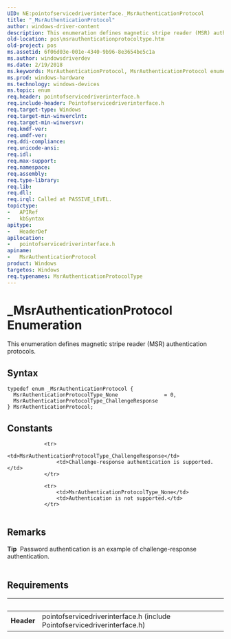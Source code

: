 ```yaml
---
UID: NE:pointofservicedriverinterface._MsrAuthenticationProtocol
title: "_MsrAuthenticationProtocol"
author: windows-driver-content
description: This enumeration defines magnetic stripe reader (MSR) authentication protocols.
old-location: pos\msrauthenticationprotocoltype.htm
old-project: pos
ms.assetid: 6f06d03e-001e-4340-9b96-8e3654be5c1a
ms.author: windowsdriverdev
ms.date: 2/19/2018
ms.keywords: MsrAuthenticationProtocol, MsrAuthenticationProtocol enumeration, MsrAuthenticationProtocolType_ChallengeResponse, pos.msrauthenticationprotocoltype, pointofservicedriverinterface/MsrAuthenticationProtocolType, MsrAuthenticationProtocolType_None, _MsrAuthenticationProtocol, MsrAuthenticationProtocolType enumeration, pointofservicedriverinterface/MsrAuthenticationProtocolType_None, pointofservicedriverinterface/MsrAuthenticationProtocolType_ChallengeResponse, MsrAuthenticationProtocolType
ms.prod: windows-hardware
ms.technology: windows-devices
ms.topic: enum
req.header: pointofservicedriverinterface.h
req.include-header: Pointofservicedriverinterface.h
req.target-type: Windows
req.target-min-winverclnt: 
req.target-min-winversvr: 
req.kmdf-ver: 
req.umdf-ver: 
req.ddi-compliance: 
req.unicode-ansi: 
req.idl: 
req.max-support: 
req.namespace: 
req.assembly: 
req.type-library: 
req.lib: 
req.dll: 
req.irql: Called at PASSIVE_LEVEL.
topictype:
-	APIRef
-	kbSyntax
apitype:
-	HeaderDef
apilocation:
-	pointofservicedriverinterface.h
apiname:
-	MsrAuthenticationProtocol
product: Windows
targetos: Windows
req.typenames: MsrAuthenticationProtocolType
---
```


# _MsrAuthenticationProtocol Enumeration
This enumeration defines magnetic stripe reader (MSR) authentication protocols.

## Syntax
````
typedef enum _MsrAuthenticationProtocol { 
  MsrAuthenticationProtocolType_None               = 0,
  MsrAuthenticationProtocolType_ChallengeResponse
} MsrAuthenticationProtocol;
````

## Constants

<table>
            
                <tr>
                    <td>MsrAuthenticationProtocolType_ChallengeResponse</td>
                    <td>Challenge-response authentication is supported.</td>
                </tr>
            
                <tr>
                    <td>MsrAuthenticationProtocolType_None</td>
                    <td>Authentication is not supported.</td>
                </tr>
</table>

## Remarks

<div class="alert"><b>Tip</b>  Password authentication is an example of challenge-response authentication.</div>
<div> </div>

## Requirements
| &nbsp; | &nbsp; |
| ---- |:---- |
| **Header** | pointofservicedriverinterface.h (include Pointofservicedriverinterface.h) |